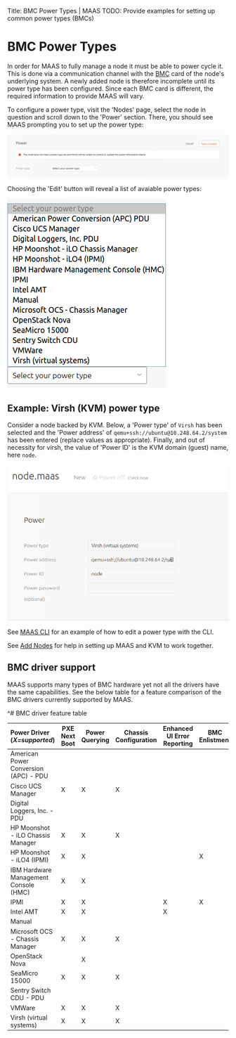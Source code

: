Title: BMC Power Types | MAAS
TODO:  Provide examples for setting up common power types (BMCs)


# BMC Power Types

In order for MAAS to fully manage a node it must be able to power cycle it.
This is done via a communication channel with the [BMC][bmc-wikipedia] card of
the node's underlying system. A newly added node is therefore incomplete until
its power type has been configured. Since each BMC card is different, the
required information to provide MAAS will vary.

To configure a power type, visit the 'Nodes' page, select the node in question
and scroll down to the 'Power' section. There, you should see MAAS prompting
you to set up the power type:

![power section](../media/installconfig-power-types__section.png)

Choosing the 'Edit' button will reveal a list of avaiable power types:

![power types](../media/installconfig-power-types__types.png)


## Example: Virsh (KVM) power type

Consider a node backed by KVM. Below, a 'Power type' of `Virsh` has been
selected and the 'Power address' of `qemu+ssh://ubuntu@10.248.64.2/system` has
been entered (replace values as appropriate). Finally, and out of necessity for
virsh, the value of 'Power ID' is the KVM domain (guest) name, here `node`.

![power example virsh](../media/installconfig-power-types__example-virsh.png)

See
[MAAS CLI](manage-cli-advanced.md#update-node-hostname-and-power-parameters)
for an example of how to edit a power type with the CLI.

See [Add Nodes](installconfig-add-nodes.md#kvm-guest-nodes) for help in setting
up MAAS and KVM to work together.


## BMC driver support

MAAS supports many types of BMC hardware yet not all the drivers have the same
capabilities. See the below table for a feature comparison of the BMC drivers
currently supported by MAAS.


[bmc-wikipedia]: https://en.wikipedia.org/wiki/Intelligent_Platform_Management_Interface#Baseboard_management_controller

^# BMC driver feature table

  | Power Driver (*X=supported*) | PXE Next Boot | Power Querying | Chassis Configuration | Enhanced UI Error Reporting | BMC Enlistment |
  |:--------------------------------------|-------------|-----------|---------------|-----------------|------------|
  | American Power Conversion (APC) - PDU |             |           |               |                 |            |
  | Cisco UCS Manager                     |      X      |     X     |       X       |                 |            |
  | Digital Loggers, Inc. - PDU           |             |           |               |                 |            |
  | HP Moonshot - iLO Chassis Manager     |      X      |     X     |       X       |                 |            |
  | HP Moonshot - iLO4 (IPMI)             |      X      |     X     |               |                 |     X      |
  | IBM Hardware Management Console (HMC) |      X      |     X     |               |                 |            |
  | IPMI                                  |      X      |     X     |               |       X         |     X      |
  | Intel AMT                             |      X      |     X     |               |       X         |            |
  | Manual                                |             |           |               |                 |            |
  | Microsoft OCS - Chassis Manager       |      X      |     X     |       X       |                 |            |
  | OpenStack Nova                        |             |     X     |               |                 |            |
  | SeaMicro 15000                        |      X      |     X     |       X       |                 |            |
  | Sentry Switch CDU - PDU               |             |           |               |                 |            |
  | VMWare                                |      X      |     X     |       X       |                 |            |
  | Virsh (virtual systems)               |      X      |     X     |       X       |                 |            |
